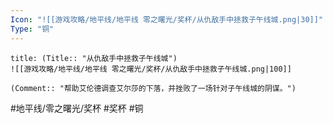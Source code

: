 ```yaml
---
Icon: "![[游戏攻略/地平线/地平线 零之曙光/奖杯/从仇敌手中拯救子午线城.png|30]]"
Type: "铜"
---
```

```ad-common-bronze-trophy
title: (Title:: "从仇敌手中拯救子午线城")
![[游戏攻略/地平线/地平线 零之曙光/奖杯/从仇敌手中拯救子午线城.png|100]]

(Comment:: "帮助艾伦德调查艾尔莎的下落，并挫败了一场针对子午线城的阴谋。")
```

#地平线/零之曙光/奖杯 #奖杯 #铜
